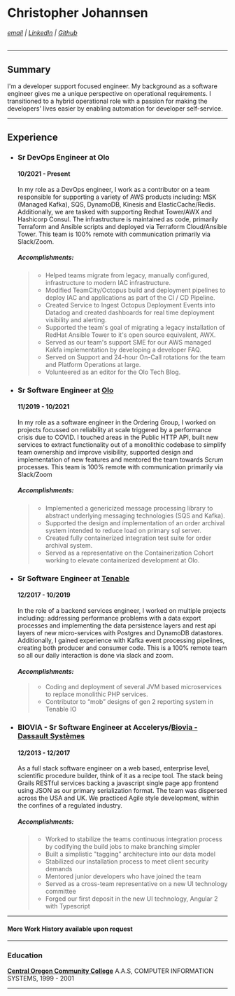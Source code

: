 # Christopher Johannsen
###### [email](mailto:chrisbjohannsen@gmail.com) | [LinkedIn](https://www.linkedin.com/in/christopherjohannsen/) | [Github](https://github.com/chrisbjohannsen)

---
## Summary

I'm a developer support focused engineer. My background as a software engineer gives me a unique perspective on operational requirements. I transitioned to a hybrid operational role with a passion for making the developers' lives easier by enabling automation for developer self-service.

---
## Experience

- ### Sr DevOps Engineer at Olo
  #### 10/2021 - Present
  In my role as a DevOps engineer, I work as a contributor on a team responsible for supporting a variety of AWS products including: MSK (Managed Kafka), SQS, DynamoDB, Kinesis and ElasticCache/Redis. Additionally, we are tasked with supporting Redhat Tower/AWX and Hashicorp Consul. The infrastructure is maintained as code, primarily Terraform and Ansible scripts and deployed via Terraform Cloud/Ansible Tower. This team is 100% remote with communication primarily via Slack/Zoom.

  ##### *Accomplishments:*
  > * Helped teams migrate from legacy, manually configured, infrastructure to modern IAC infrastructure.
  > * Modified TeamCity/Octopus build and deployment pipelines to deploy IAC and applications as part of the CI / CD Pipeline.
  > * Created Service to Ingest Octopus Deployment Events into Datadog and created dashboards for real time deployment visibility and alerting.
  > * Supported the team's goal of migrating a legacy installation of RedHat Ansible Tower to it's open source equivalent, AWX.
  > * Served as our team's support SME for our AWS managed Kakfa implementation by developing a developer FAQ.
  > * Served on Support and 24-hour On-Call rotations for the team and Platform Operations at large.
  > * Volunteered as an editor for the Olo Tech Blog.

- ### Sr Software Engineer at [Olo](https://www.olo.com)
  #### 11/2019 - 10/2021
  In my role as a software engineer in the Ordering Group, I worked on projects focussed on reliability at scale triggered by a performance crisis due to COVID. I touched areas in the Public HTTP API, built new services to extract functionality out of a monolithic codebase to simplify team ownership and improve visibility, supported design and implementation of new features and mentored the team towards Scrum processes. This team is 100% remote with communication primarily via Slack/Zoom

  ##### *Accomplishments:*

  > * Implemented a genericized message processing library to abstract underlying messaging technologies (SQS and Kafka).
  > * Supported the design and implementation of an order archival system intended to reduce load on primary sql server.
  > * Created fully containerized integration test suite for order archival system.
  > * Served as a representative on the Containerization Cohort working to elevate containerized development at Olo.

- ### Sr Software Engineer at [Tenable](https://www.tenable.io)
  #### 12/2017 - 10/2019
  In the role of a backend services engineer, I worked on multiple projects including: addressing performance problems with a data export processes and implementing the data persistence layers and rest api layers of new micro-services with Postgres and DynamoDB datastores. Additionally, I gained experience with Kafka event processing pipelines, creating both producer and consumer code.  This is a 100% remote team so all our daily interaction is done via slack and zoom.

  #### *Accomplishments:*
  > * Coding and deployment of several JVM based microservices to replace monolithic PHP services.
  > * Contributor to “mob” designs of gen 2 reporting system in Tenable IO

- ### BIOVIA - Sr Software Engineer at Accelerys/[Biovia - Dassault Systèmes](https://www.3ds.com/products-services/biovia/)
  #### 12/2013 - 12/2017
  As a full stack software engineer on a web based, enterprise level, scientific procedure builder, think of it as a recipe tool. The stack being Grails RESTful services backing a javascript single page app frontend using JSON as our primary serialization format. The team was dispersed across the USA and UK. We practiced Agile style development, within the confines of a regulated industry.

  ##### *Accomplishments:*
  > - Worked to stabilize the teams continuous integration process by codifying the build jobs to make branching simpler
  > - Built a simplistic "tagging" architecture into our data model
  > - Stabilized our installation process to meet client security demands
  > - Mentored junior developers who have joined the team
  > - Served as a cross-team representative on a new UI technology committee
  > - Forged our first deposit in the new UI technology, Angular 2 with Typescript

---
#### More Work History available upon request

---
### Education

[**Central Oregon Community College**](https://cocc.edu)
A.A.S, COMPUTER INFORMATION SYSTEMS, 1999 - 2001

---